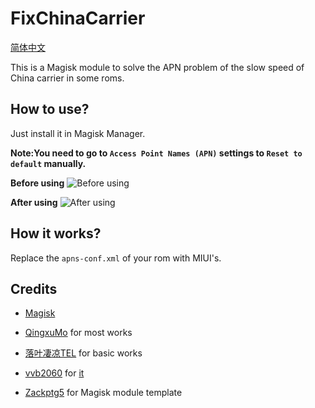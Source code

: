 # FixChinaCarrier
[简体中文](https://github.com/RiwiHow/FixChinaCarrier/blob/master/Doc/Chinese%20Simplified.md)

This is a Magisk module to solve the APN problem of the slow speed of China carrier in some roms.
## How to use?
Just install it in Magisk Manager.

**Note:You need to go to `Access Point Names (APN)` settings to `Reset to default` manually.**

**Before using**
![Before using](https://raw.githubusercontent.com/RiwiHow/FixChinaCarrier/master/Doc/images/3.png)

**After using**
![After using](https://raw.githubusercontent.com/RiwiHow/FixChinaCarrier/master/Doc/images/1.png)
## How it works?
Replace the `apns-conf.xml` of your rom with MIUI's.
## Credits
* [Magisk](https://github.com/topjohnwu/Magisk)

* [QingxuMo](https://github.com/QingxuMo) for most works

* [落叶凄凉TEL](http://www.coolapk.com/u/2277637) for basic works

* [vvb2060](https://github.com/vvb2060) for [it](https://github.com/RiwiHow/FixChinaCarrier/commit/3a8c1aa5ae17d424b103a541dc85f837f30a14fa)

* [Zackptg5](https://forum.xda-developers.com/m/zackptg5.6037748/) for Magisk module template
